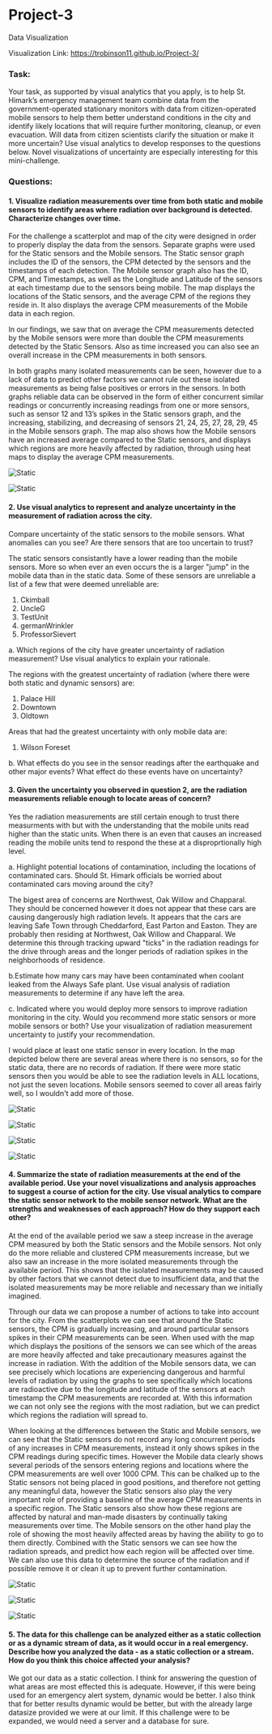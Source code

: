 # Project-3
Data Visualization

Visualization Link: https://trobinson11.github.io/Project-3/

### Task:

  Your task, as supported by visual analytics that you apply, is to help St. Himark’s emergency management team combine data from the government-operated stationary monitors with data from citizen-operated mobile sensors to help them better understand conditions in the city and identify likely locations that will require further monitoring, cleanup, or even evacuation. Will data from citizen scientists clarify the situation or make it more uncertain? Use visual analytics to develop responses to the questions below. Novel visualizations of uncertainty are especially interesting for this mini-challenge.

### Questions:
####   1. Visualize radiation measurements over time from both static and mobile sensors to identify areas where radiation over background is detected. Characterize changes over time.


For the challenge a scatterplot and map of the city were designed in order to properly display the data from the sensors. Separate graphs were used for the Static sensors and the Mobile sensors. The Static sensor graph includes the ID of the sensors, the CPM detected by the sensors and the timestamps of each detection. The Mobile sensor graph also has the ID, CPM, and Timestamps, as well as the Longitude and Latitude of the sensors at each timestamp due to the sensors being mobile. The map displays the locations of the Static sensors, and the average CPM of the regions they reside in. It also displays the average CPM measurements of the Mobile data in each region.

In our findings, we saw that on average the CPM measurements detected by the Mobile sensors were more than double the CPM measurements detected by the Static Sensors. Also as time increased you can also see an overall increase in the CPM measurements in both sensors. 

In both graphs many isolated measurements can be seen, however due to a lack of data to predict other factors we cannot rule out these isolated measurements as being false positives or errors in the sensors. In both graphs reliable data can be observed in the form of either concurrent similar readings or concurrently increasing readings from one or more sensors, such as sensor 12 and 13’s spikes in the Static sensors graph, and the increasing, stabilizing, and decreasing of sensors 21, 24, 25, 27, 28, 29, 45 in the Mobile sensors graph. The map also shows how the Mobile sensors have an increased average compared to the Static sensors, and displays which regions are more heavily affected by radiation, through using heat maps to display the average CPM measurements.

![Static](Static-Sensors.jpg)

![Static](Mobile-Sensors.png)


 ####  2. Use visual analytics to represent and analyze uncertainty in the measurement of radiation across the city.

   Compare uncertainty of the static sensors to the mobile sensors. What anomalies can you see? Are there sensors that are too uncertain to trust?
   
   The static sensors consistantly have a lower reading than the mobile sensors. More so when ever an even occurs the is a larger "jump" in the mobile data than in the static data. 
   Some of these sensors are unreliable a list of a few that were deemed unreliable are:
   1. Ckimball
   2. UncleG
   3. TestUnit
   4. germanWrinkler
   5. ProfessorSievert
   
   a. Which regions of the city have greater uncertainty of radiation measurement? Use visual analytics to explain your rationale.
   
   The regions with the greatest uncertainty of radiation (where there were both static and dynamic sensors) are:
   
   1. Palace Hill
   2. Downtown
   3. Oldtown
   
   Areas that had the greatest uncertainty with only mobile data are:
   1. Wilson Foreset
   
    
   b. What effects do you see in the sensor readings after the earthquake and other major events? What effect do these events have on uncertainty?

####   3. Given the uncertainty you observed in question 2, are the radiation measurements reliable enough to locate areas of concern?

   Yes the radiation measurements are still certain enough to trust there measurments with but with the understanding that the mobile units read higher than the static units.  When there is an even that causes an increased reading the mobile units tend to respond the these at a disproprtionally high level.

   a. Highlight potential locations of contamination, including the locations of contaminated cars. Should St. Himark officials be worried about contaminated cars moving around the city?
   
   The bigest area of concerns are Northwest, Oak Willow and Chapparal. They should be concerned however it does not appear that these cars are causing dangerously high radiation levels. It appears that the cars are leaving Safe Town through Cheddarford, East Parton and Easton. They are probably then residing at Northwest, Oak Willow and Chapparal. We determine this through tracking upward "ticks" in the radiation readings for the drive through areas and the longer periods of radiation spikes in the neighborhoods of residence.
   
   b.Estimate how many cars may have been contaminated when coolant leaked from the Always Safe plant. Use visual analysis of radiation measurements to determine if any have left the area.
   
   c. Indicated where you would deploy more sensors to improve radiation monitoring in the city. Would you recommend more static sensors or more mobile sensors or both? Use your visualization of radiation measurement uncertainty to justify your recommendation.


I would place at least one static sensor in every location. In the map depicted below there are several areas where there is no sensors, so for the static data, there are no records of radiation. If there were more static sensors then you would be able to see the radiation levels in ALL locations, not just the seven locations. Mobile sensors seemed to cover all areas fairly well, so I wouldn't add more of those.

![Static](Static-avg.JPG)

![Static](Uncertainty-1.JPG)

![Static](Uncertainty-2.JPG)

![Static](Uncertainty-3.JPG)


####   4. Summarize the state of radiation measurements at the end of the available period. Use your novel visualizations and analysis approaches to suggest a course of action for the city. Use visual analytics to compare the static sensor network to the mobile sensor network. What are the strengths and weaknesses of each approach? How do they support each other?
   
   At the end of the available period we saw a steep increase in the average CPM measured by both the Static sensors and the Mobile sensors. Not only do the more reliable and clustered CPM measurements increase, but we also saw an increase in the more isolated measurements through the available period. This shows that the isolated measurements may be caused by other factors that we cannot detect due to insufficient data, and that the isolated measurements may be more reliable and necessary than we initially imagined. 
   
Through our data we can propose a number of actions to take into account for the city. From the scatterplots we can see that around the Static sensors, the CPM is gradually increasing, and around particular sensors spikes in their CPM measurements can be seen. When used with the map which displays the positions of the sensors we can see which of the areas are more heavily affected and take precautionary measures against the increase in radiation. With the addition of the Mobile sensors data, we can see precisely which locations are experiencing dangerous and harmful levels of radiation by using the graphs to see specifically which locations are radioactive due to the longitude and latitude of the sensors at each timestamp the CPM measurements are recorded at. With this information we can not only see the regions with the most radiation, but we can predict which regions the radiation will spread to.

When looking at the differences between the Static and Mobile sensors, we can see that the Static sensors do not record any long concurrent periods of any increases in CPM measurements, instead it only shows spikes in the CPM readings during specific times. However the Mobile data clearly shows several periods of the sensors entering regions and locations where the CPM measurements are well over 1000 CPM. This can be chalked up to the Static sensors not being placed in good positions, and therefore not getting any meaningful data, however the Static sensors also play the very important role of providing a baseline of the average CPM measurements in a specific region. The Static sensors also show how these regions are affected by natural and man-made disasters by continually taking measurements over time. The Mobile sensors on the other hand play the role of showing the most heavily affected areas by having the ability to go to them directly. Combined with the Static sensors we can see how the radiation spreads, and predict how each region will be affected over time. We can also use this data to determine the source of the radiation and if possible remove it or clean it up to prevent further contamination. 


![Static](Static-id.JPG)

![Static](Static-avg.JPG)

![Static](Mobile-avg.JPG)


####   5. The data for this challenge can be analyzed either as a static collection or as a dynamic stream of data, as it would occur in a real emergency. Describe how you analyzed the data - as a static collection or a stream. How do you think this choice affected your analysis?
   
   We got our data as a static collection. I think for answering the question of what areas are most effected this is adequate. However, if this were being used for an emergency alert system, dynamic would be better. I also think that for better results dynamic would be better, but with the already large datasize provided we were at our limit. If this challenge were to be expanded, we would need a server and a database for sure.

   



